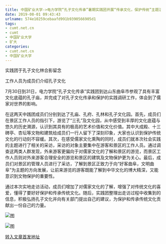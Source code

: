 ```yaml
---
title: 中国矿业大学->电力学院“孔子文化传承”暑期实践团开展“传承文化，保护传统”主题活动 | cumt.net.cn
date: 2019-08-01 09:43:43
urlname: 574e10259cebaafd991b9390566905d1
tags: 
- cumt.net.cn
- cumt
- 中国矿业大学
- 矿大
categories:
- cumt.net.cn
- 中国矿业大学
---
```



实践团于孔子文化林合影留念

工作人员为成员们介绍孔子文化

7月30日到31日，电力学院“孔子文化传承”实践团到达山东曲阜市参观了具有丰富文化底蕴的孔子庙，并完成了对孔子文化传承和保护的实践调研工作，体会到了儒家对世界的影响。

在这两天中践团成员们分别到达了孔庙、孔府、孔林和孔子文化园。首先，成员们在景区工作人员的指引下，游览了“三孔”及文化园，从中感受到丰厚的文化底蕴与悠久的历史溯源，认识到其具有的极高的艺术价值和文化价值。其中大成殿、十三碑亭、杏坛等文物和建筑给成员们一行人留下了深刻印象，大家也认识到保护传统文化的行动刻不容缓。其次，在感受儒家文化熏陶的同时，成员们就本次社会实践的主题进行了相关的采访，采访的对象主要集中在游客和景区的工作人员。通过调查这两类人群发现，外来游客更偏向于对儒家文化的了解和景区的游览，而景区工作人员则对外来游客合理安全的游览和景区的建筑及文物保护更为关心。最后，成员们对景区的管理人员进行了采访，了解到景区正致力于向“好客曲阜，文明曲阜”为主题的方向发展，让前来游览的游客既能了解到中华文化的博大精深，又能意识到文物保护的重要性。

通过本次实地走访活动，成员们增加了对儒家文化的了解，增强了对传统文化的喜爱，懂得了要好好保护和传承传统文化。随后，实践团整理出走访过程中收集到的信息，积极弘扬孔子文化并向有关部门提出自己的建议，为保护和传承传统文化贡献出一份自己的力量。



![图](http://xwzx.cumt.edu.cn/_upload/article/images/a9/4c/15b8f6a347bb9961928a9de663ea/9026a6a9-3b2c-4f5f-882b-b5d421fe0769.jpg)

![图](http://xwzx.cumt.edu.cn/_upload/article/images/a9/4c/15b8f6a347bb9961928a9de663ea/58989b11-062b-4589-8011-7048f5753a28.jpg)

[转入文章首发地址](http://xwzx.cumt.edu.cn/28/0b/c523a534539/page.htm)